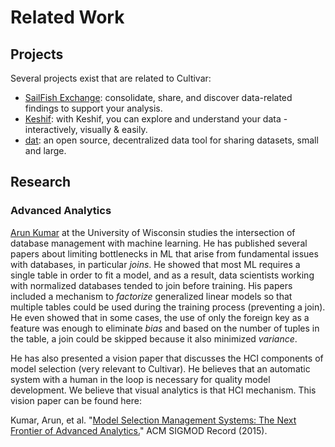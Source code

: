 # Related Work

## Projects

Several projects exist that are related to Cultivar:

- [SailFish Exchange](https://gofishdata.net/): consolidate, share, and discover data-related findings to support your analysis.
- [Keshif](http://keshif.me/): with Keshif, you can explore and understand your data - interactively, visually & easily.
- [dat](http://dat-data.com/): an open source, decentralized data tool for sharing datasets, small and large.

## Research

### Advanced Analytics

[Arun Kumar](http://pages.cs.wisc.edu/~arun/) at the University of Wisconsin studies the intersection of database management with machine learning. He has published several papers about limiting bottlenecks in ML that arise from fundamental issues with databases, in particular _joins_. He showed that most ML requires a single table in order to fit a model, and as a result, data scientists working with normalized databases tended to join before training. His papers included a mechanism to _factorize_ generalized linear models so that multiple tables could be used during the training process (preventing a join). He even showed that in some cases, the use of only the foreign key as a feature was enough to eliminate _bias_ and based on the number of tuples in the table, a join could be skipped because it also minimized _variance_.

He has also presented a vision paper that discusses the HCI components of model selection (very relevant to Cultivar). He believes that an automatic system with a human in the loop is necessary for quality model development. We believe that visual analytics is that HCI mechanism. This vision paper can be found here:

Kumar, Arun, et al. "[Model Selection Management Systems: The Next Frontier of Advanced Analytics.](http://pages.cs.wisc.edu/~arun/vision/SIGMODRecord15.pdf)" ACM SIGMOD Record (2015).
